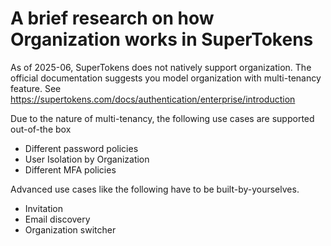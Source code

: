 # A brief research on how Organization works in SuperTokens

As of 2025-06, SuperTokens does not natively support organization.
The official documentation suggests you model organization with multi-tenancy feature.
See https://supertokens.com/docs/authentication/enterprise/introduction

Due to the nature of multi-tenancy, the following use cases are supported out-of-the box

- Different password policies
- User Isolation by Organization
- Different MFA policies

Advanced use cases like the following have to be built-by-yourselves.

- Invitation
- Email discovery
- Organization switcher
